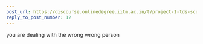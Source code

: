 ```yaml
---
post_url: https://discourse.onlinedegree.iitm.ac.in/t/project-1-tds-score-not-showing-i/168916/13
reply_to_post_number: 12
---
```

you are dealing with the wrong wrong person